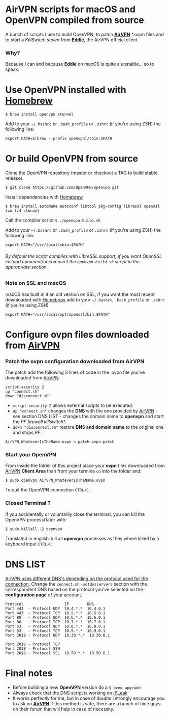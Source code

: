 AirVPN scripts for macOS and OpenVPN compiled from source
=========================================================

A bunch of scripts I use to build OpenVPN, to patch **[AirVPN](https://airvpn.org/)** \*.ovpn files and to start a *KillSwitch stolen* from **[Eddie](https://github.com/AirVPN/airvpn-client)**, the AirVPN official client.

### Why?
Because I can and because **Eddie** on macOS is quite a unstable... so to speak.

# Use OpenVPN installed with [Homebrew](https://brew.sh/)

`$ brew install openvpn stunnel`

Add to your `~/.bashrc` or `.bash_profile` or `.zshrc` (if you're using ZSH) the following line:

`export PATH=$(brew --prefix openvpn)/sbin:$PATH`

# Or build OpenVPN from source
Clone the OpenVPN repository (master or checkout a TAG to build stable release).

`$ git clone https://github.com/OpenVPN/openvpn.git`

Install dependencies with [Homebrew](https://brew.sh/)

`$ brew install automake autoconf libtool pkg-config libressl openssl lzo lz4 stunnel`

Call the compiler script `$ ./openvpn-build.sh`

Add to your `~/.bashrc` or `.bash_profile` or `.zshrc` (if you're using ZSH) the following line:

`export PATH="/usr/local/sbin:$PATH"`

###### By default the script compiles with LibreSSL support, if you want OpenSSL instead comment/uncomment the `openvpn-build.sh` script in the appropriate section.

### Note on SSL and macOS

macOS has built in it an old version on SSL, if you want the most recent downloaded with [Homebrew](https://brew.sh/) add to your `~/.bashrc`, `.bash_profile` or `.zshrc` (if you're using ZSH)

`export PATH="/usr/local/opt/openssl/bin:$PATH"`

# Configure ovpn files downloaded from [AirVPN](https://airvpn.org/)

### Patch the ovpn configuration downloaded from AirVPN
The patch add the following 3 lines of code in the .ovpn file you've downloaded from [AirVPN](https://airvpn.org/):

```
script-security 2
up "connect.sh"
down "disconnect.sh"
```

- `script-security 2` allows external scripts to be executed.
- `up "connect.sh"` changes the **DNS** with the one provided by [AirVPN](https://airvpn.org/) - see section DNS LIST - changes the domain name to **openvpn** and start the *PF firewall killswitch**.
- `down "disconnect.sh"` restore **DNS and domain name** to the original one and stops *PF*.

`AirVPN_WhateverIsTheName.ovpn < patch-ovpn.patch`

### Start your OpenVPN
From inside the folder of this project place your **ovpn** files downloaded from [AirVPN](https://airvpn.org/) **Client Area** than from your termina `cd` into the folder and:

`$ sudo openvpn AirVPN_WhateverIsTheName.ovpn`

To quit the OpenVPN connection `CTRL+C`.

### Closed Terminal ?

If you accidentally or voluntarily close the terminal, you can kill the OpenVPN processl later with:

`$ sudo killall -2 openvpn`

Translated in english: kill all **openvpn** processes as they where killed by a keyboard input `CTRL+C`.

# DNS LIST
[AirVPN uses different DNS's depending on the protocol used for the connection](https://airvpn.org/specs/).
Change the `connect.sh` `-setdnsservers` section with the correspondent DNS based on the protocol you've selected on the **configuration page** of your account.
```
Protocol                  IP        DNS
Port 443  - Protocol UDP  10.4.*.*  10.4.0.1
Port 443  - Protocol TCP  10.5.*.*  10.5.0.1
Port 80   - Protocol UDP  10.6.*.*  10.6.0.1
Port 80   - Protocol TCP  10.7.*.*  10.7.0.1
Port 53   - Protocol UDP  10.8.*.*  10.8.0.1
Port 53   - Protocol TCP  10.9.*.*  10.9.0.1
Port 2018 - Protocol UDP  10.30.*.*  10.30.0.1

Port 2018 - Protocol TCP
Port 2018 - Protocol SSH
Port 2018 - Protocol SSL  10.50.*.*  10.50.0.1
```

# Final notes

- Before building a new **OpenVPN** version do a `$ brew upgrade`
- Always check that the DNS script is working on [IPLeak](https://ipleak.net/)
- It works perfectly for me, but in case of doubts I strongly encourage you to ask on **[AirVPN](https://airvpn.org/)** if this method is safe, there are a bunch of nice guys on their forum that will help in case of necessity.
